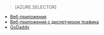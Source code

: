 > [AZURE.SELECTOR]
- [Веб-приложения](../articles/web-sites-custom-domain-name.md)
- [Веб-приложения с диспетчером трафика](../articles/web-sites-traffic-manager-custom-domain-name.md)
- [GoDaddy](../articles/web-sites-godaddy-custom-domain-name.md)


<!--HONumber=52-->
